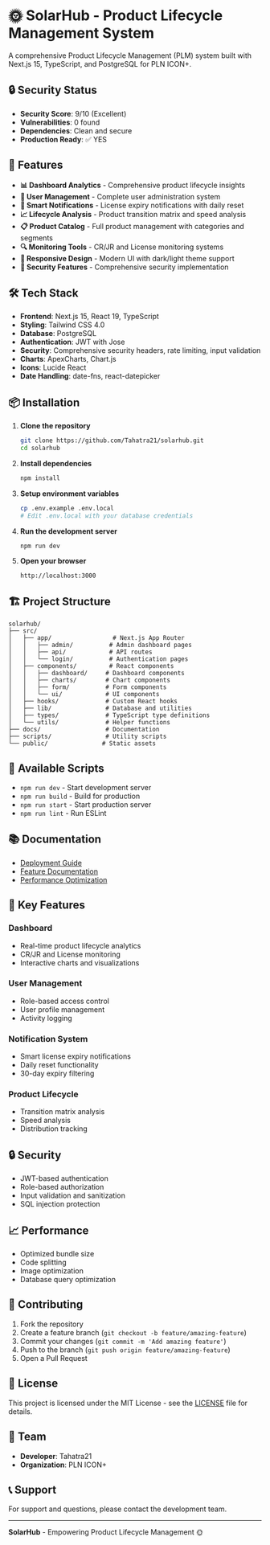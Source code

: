 # 🌞 SolarHub - Product Lifecycle Management System

A comprehensive Product Lifecycle Management (PLM) system built with Next.js 15, TypeScript, and PostgreSQL for PLN ICON+.

## 🔒 Security Status

- **Security Score**: 9/10 (Excellent)
- **Vulnerabilities**: 0 found
- **Dependencies**: Clean and secure
- **Production Ready**: ✅ YES

## 🚀 Features

- **📊 Dashboard Analytics** - Comprehensive product lifecycle insights
- **👥 User Management** - Complete user administration system
- **🔔 Smart Notifications** - License expiry notifications with daily reset
- **📈 Lifecycle Analysis** - Product transition matrix and speed analysis
- **📋 Product Catalog** - Full product management with categories and segments
- **🔍 Monitoring Tools** - CR/JR and License monitoring systems
- **📱 Responsive Design** - Modern UI with dark/light theme support
- **🔐 Security Features** - Comprehensive security implementation

## 🛠️ Tech Stack

- **Frontend**: Next.js 15, React 19, TypeScript
- **Styling**: Tailwind CSS 4.0
- **Database**: PostgreSQL
- **Authentication**: JWT with Jose
- **Security**: Comprehensive security headers, rate limiting, input validation
- **Charts**: ApexCharts, Chart.js
- **Icons**: Lucide React
- **Date Handling**: date-fns, react-datepicker

## 📦 Installation

1. **Clone the repository**
   ```bash
   git clone https://github.com/Tahatra21/solarhub.git
   cd solarhub
   ```

2. **Install dependencies**
   ```bash
   npm install
   ```

3. **Setup environment variables**
   ```bash
   cp .env.example .env.local
   # Edit .env.local with your database credentials
   ```

4. **Run the development server**
   ```bash
   npm run dev
   ```

5. **Open your browser**
   ```
   http://localhost:3000
   ```

## 🏗️ Project Structure

```
solarhub/
├── src/
│   ├── app/                 # Next.js App Router
│   │   ├── admin/          # Admin dashboard pages
│   │   ├── api/            # API routes
│   │   └── login/          # Authentication pages
│   ├── components/         # React components
│   │   ├── dashboard/     # Dashboard components
│   │   ├── charts/        # Chart components
│   │   ├── form/          # Form components
│   │   └── ui/            # UI components
│   ├── hooks/             # Custom React hooks
│   ├── lib/               # Database and utilities
│   ├── types/             # TypeScript type definitions
│   └── utils/             # Helper functions
├── docs/                  # Documentation
├── scripts/               # Utility scripts
└── public/               # Static assets
```

## 🔧 Available Scripts

- `npm run dev` - Start development server
- `npm run build` - Build for production
- `npm run start` - Start production server
- `npm run lint` - Run ESLint

## 📚 Documentation

- [Deployment Guide](./DEPLOYMENT_GUIDE.md)
- [Feature Documentation](./docs/)
- [Performance Optimization](./docs/PERFORMANCE_OPTIMIZATION.md)

## 🎯 Key Features

### Dashboard
- Real-time product lifecycle analytics
- CR/JR and License monitoring
- Interactive charts and visualizations

### User Management
- Role-based access control
- User profile management
- Activity logging

### Notification System
- Smart license expiry notifications
- Daily reset functionality
- 30-day expiry filtering

### Product Lifecycle
- Transition matrix analysis
- Speed analysis
- Distribution tracking

## 🔒 Security

- JWT-based authentication
- Role-based authorization
- Input validation and sanitization
- SQL injection protection

## 📈 Performance

- Optimized bundle size
- Code splitting
- Image optimization
- Database query optimization

## 🤝 Contributing

1. Fork the repository
2. Create a feature branch (`git checkout -b feature/amazing-feature`)
3. Commit your changes (`git commit -m 'Add amazing feature'`)
4. Push to the branch (`git push origin feature/amazing-feature`)
5. Open a Pull Request

## 📄 License

This project is licensed under the MIT License - see the [LICENSE](LICENSE) file for details.

## 👥 Team

- **Developer**: Tahatra21
- **Organization**: PLN ICON+

## 📞 Support

For support and questions, please contact the development team.

---

**SolarHub** - Empowering Product Lifecycle Management 🌞